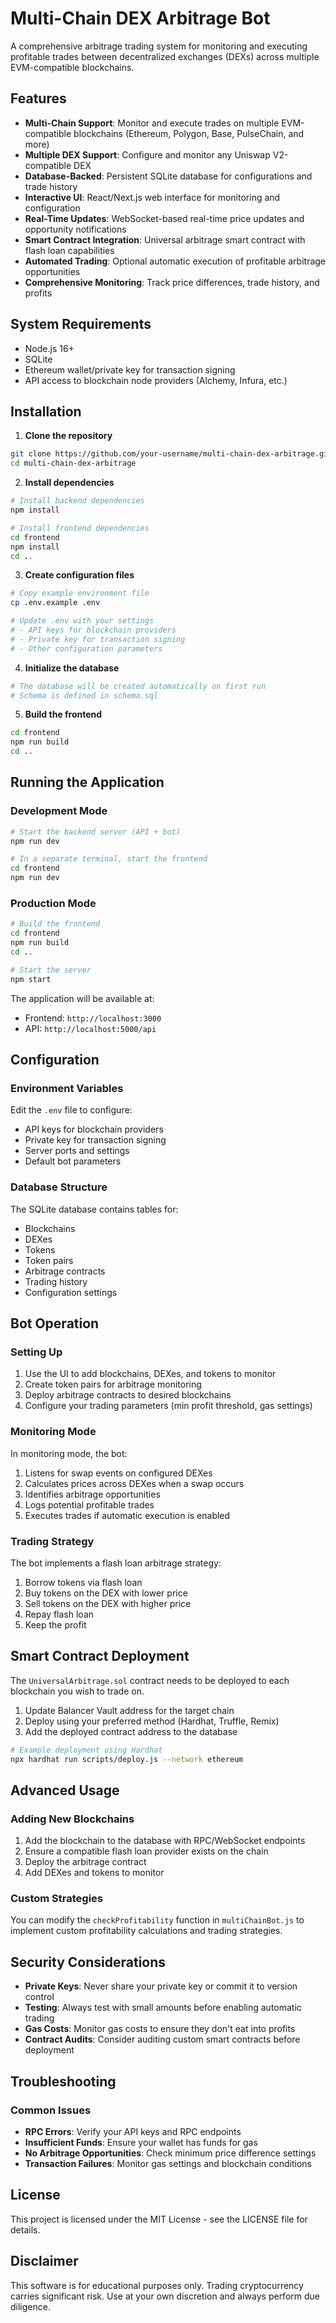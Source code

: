 # Multi-Chain DEX Arbitrage Bot

A comprehensive arbitrage trading system for monitoring and executing profitable trades between decentralized exchanges (DEXs) across multiple EVM-compatible blockchains.

## Features

- **Multi-Chain Support**: Monitor and execute trades on multiple EVM-compatible blockchains (Ethereum, Polygon, Base, PulseChain, and more)
- **Multiple DEX Support**: Configure and monitor any Uniswap V2-compatible DEX
- **Database-Backed**: Persistent SQLite database for configurations and trade history
- **Interactive UI**: React/Next.js web interface for monitoring and configuration
- **Real-Time Updates**: WebSocket-based real-time price updates and opportunity notifications
- **Smart Contract Integration**: Universal arbitrage smart contract with flash loan capabilities
- **Automated Trading**: Optional automatic execution of profitable arbitrage opportunities
- **Comprehensive Monitoring**: Track price differences, trade history, and profits

## System Requirements

- Node.js 16+
- SQLite
- Ethereum wallet/private key for transaction signing
- API access to blockchain node providers (Alchemy, Infura, etc.)

## Installation

1. **Clone the repository**

```bash
git clone https://github.com/your-username/multi-chain-dex-arbitrage.git
cd multi-chain-dex-arbitrage
```

2. **Install dependencies**

```bash
# Install backend dependencies
npm install

# Install frontend dependencies
cd frontend
npm install
cd ..
```

3. **Create configuration files**

```bash
# Copy example environment file
cp .env.example .env

# Update .env with your settings
# - API keys for blockchain providers
# - Private key for transaction signing
# - Other configuration parameters
```

4. **Initialize the database**

```bash
# The database will be created automatically on first run
# Schema is defined in schema.sql
```

5. **Build the frontend**

```bash
cd frontend
npm run build
cd ..
```

## Running the Application

### Development Mode

```bash
# Start the backend server (API + bot)
npm run dev

# In a separate terminal, start the frontend
cd frontend
npm run dev
```

### Production Mode

```bash
# Build the frontend
cd frontend
npm run build
cd ..

# Start the server
npm start
```

The application will be available at:
- Frontend: `http://localhost:3000`
- API: `http://localhost:5000/api`

## Configuration

### Environment Variables

Edit the `.env` file to configure:

- API keys for blockchain providers
- Private key for transaction signing
- Server ports and settings
- Default bot parameters

### Database Structure

The SQLite database contains tables for:

- Blockchains
- DEXes
- Tokens
- Token pairs
- Arbitrage contracts
- Trading history
- Configuration settings

## Bot Operation

### Setting Up

1. Use the UI to add blockchains, DEXes, and tokens to monitor
2. Create token pairs for arbitrage monitoring
3. Deploy arbitrage contracts to desired blockchains
4. Configure your trading parameters (min profit threshold, gas settings)

### Monitoring Mode

In monitoring mode, the bot:
1. Listens for swap events on configured DEXes
2. Calculates prices across DEXes when a swap occurs
3. Identifies arbitrage opportunities
4. Logs potential profitable trades
5. Executes trades if automatic execution is enabled

### Trading Strategy

The bot implements a flash loan arbitrage strategy:
1. Borrow tokens via flash loan
2. Buy tokens on the DEX with lower price
3. Sell tokens on the DEX with higher price
4. Repay flash loan
5. Keep the profit

## Smart Contract Deployment

The `UniversalArbitrage.sol` contract needs to be deployed to each blockchain you wish to trade on.

1. Update Balancer Vault address for the target chain
2. Deploy using your preferred method (Hardhat, Truffle, Remix)
3. Add the deployed contract address to the database

```bash
# Example deployment using Hardhat
npx hardhat run scripts/deploy.js --network ethereum
```

## Advanced Usage

### Adding New Blockchains

1. Add the blockchain to the database with RPC/WebSocket endpoints
2. Ensure a compatible flash loan provider exists on the chain
3. Deploy the arbitrage contract
4. Add DEXes and tokens to monitor

### Custom Strategies

You can modify the `checkProfitability` function in `multiChainBot.js` to implement custom profitability calculations and trading strategies.

## Security Considerations

- **Private Keys**: Never share your private key or commit it to version control
- **Testing**: Always test with small amounts before enabling automatic trading
- **Gas Costs**: Monitor gas costs to ensure they don't eat into profits
- **Contract Audits**: Consider auditing custom smart contracts before deployment

## Troubleshooting

### Common Issues

- **RPC Errors**: Verify your API keys and RPC endpoints
- **Insufficient Funds**: Ensure your wallet has funds for gas
- **No Arbitrage Opportunities**: Check minimum price difference settings
- **Transaction Failures**: Monitor gas settings and blockchain conditions

## License

This project is licensed under the MIT License - see the LICENSE file for details.

## Disclaimer

This software is for educational purposes only. Trading cryptocurrency carries significant risk. Use at your own discretion and always perform due diligence.
